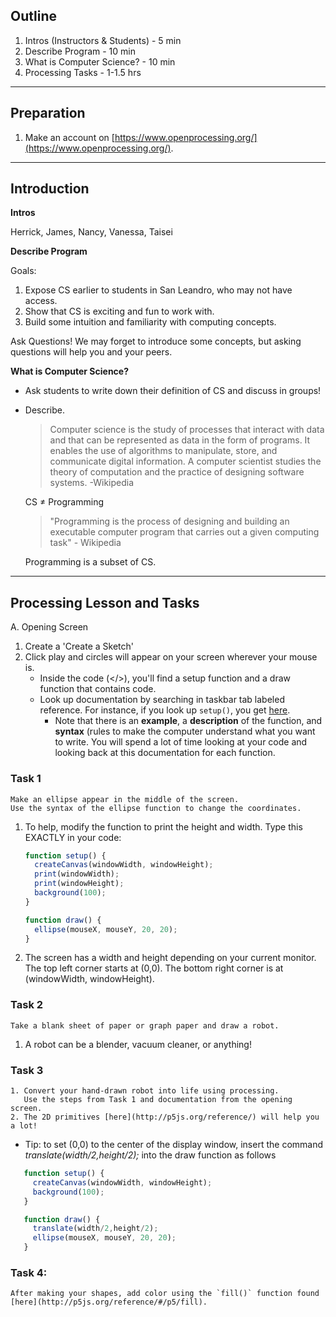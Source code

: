 ## Outline

1. Intros (Instructors & Students) - 5 min
2. Describe Program - 10 min
4. What is Computer Science? - 10 min
6. Processing Tasks - 1-1.5 hrs

---

## Preparation

1. Make an account on [https://www.openprocessing.org/](https://www.openprocessing.org/).

---


## Introduction

**Intros**

Herrick, James, Nancy, Vanessa, Taisei

**Describe Program**

Goals:

1. Expose CS earlier to students in San Leandro, who may not have access.
2. Show that CS is exciting and fun to work with.
3. Build some intuition and familiarity with computing concepts.

Ask Questions!
We may forget to introduce some concepts, but asking questions will help you and your peers.

**What is Computer Science?**

- Ask students to write down their definition of CS and discuss in groups!
- Describe.

    > Computer science is the study of processes that interact with data and that can be represented as data in the form of programs. It enables the use of algorithms to manipulate, store, and communicate digital information. A computer scientist studies the theory of computation and the practice of designing software systems. -Wikipedia

    CS ≠ Programming

    > "Programming is the process of designing and building an executable computer program that carries out a given computing task" - Wikipedia

    Programming is a subset of CS.

---

## Processing Lesson and Tasks

A. Opening Screen
   1. Create a 'Create a Sketch'
   1. Click play and circles will appear on your screen wherever your mouse is.
      - Inside the code (</>), you'll find a setup function and a draw function that contains code.
      - Look up documentation by searching in taskbar tab labeled reference. For instance, if you look up `setup()`, you get [here](http://p5js.org/reference/#/p5/setup).
         - Note that there is an **example**, a **description** of the function, and **syntax** (rules to make the computer understand what you want to write. You will spend a lot of time looking at your code and
            looking back at this documentation for each function.

### Task 1
```
Make an ellipse appear in the middle of the screen. 
Use the syntax of the ellipse function to change the coordinates.
```
   1. To help, modify the function to print the height and width. Type this EXACTLY in your code:
      ```javascript
      function setup() {
        createCanvas(windowWidth, windowHeight);
        print(windowWidth);
        print(windowHeight);
        background(100);
      }

      function draw() {
        ellipse(mouseX, mouseY, 20, 20);
      }
      ```
   2. The screen has a width and height depending on your current monitor. The top left corner starts at (0,0). The bottom right corner is at (windowWidth, windowHeight).
### Task 2
```
Take a blank sheet of paper or graph paper and draw a robot.
```
   1. A robot can be a blender, vacuum cleaner, or anything!
### Task 3
```
1. Convert your hand-drawn robot into life using processing. 
   Use the steps from Task 1 and documentation from the opening screen.
2. The 2D primitives [here](http://p5js.org/reference/) will help you a lot!
```
   - Tip: to set (0,0) to the center of the display window, insert the command _translate(width/2,height/2);_ into the draw function as follows
   ```javascript
      function setup() {
        createCanvas(windowWidth, windowHeight);
        background(100);
      }

      function draw() {
        translate(width/2,height/2);
        ellipse(mouseX, mouseY, 20, 20);
      }
   ```
### Task 4:
```
After making your shapes, add color using the `fill()` function found [here](http://p5js.org/reference/#/p5/fill).
```
